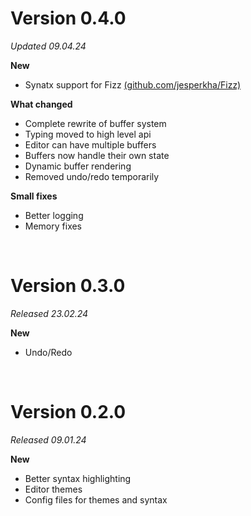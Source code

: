 # Version 0.4.0

_Updated 09.04.24_

**New**

- Synatx support for Fizz [(github.com/jesperkha/Fizz)](github.com/jesperkha/Fizz)

**What changed**

- Complete rewrite of buffer system
- Typing moved to high level api
- Editor can have multiple buffers
- Buffers now handle their own state
- Dynamic buffer rendering
- Removed undo/redo temporarily

**Small fixes**

- Better logging
- Memory fixes

<br>

# Version 0.3.0

_Released 23.02.24_

**New**

- Undo/Redo

<br>

# Version 0.2.0

_Released 09.01.24_

**New**

- Better syntax highlighting
- Editor themes
- Config files for themes and syntax
